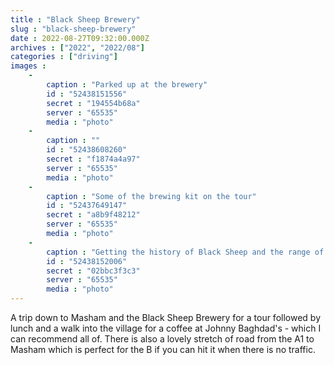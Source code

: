 ```yaml
---
title : "Black Sheep Brewery"
slug : "black-sheep-brewery"
date : 2022-08-27T09:32:00.000Z
archives : ["2022", "2022/08"]
categories : ["driving"]
images :
    -
        caption : "Parked up at the brewery"
        id : "52438151556"
        secret : "194554b68a"
        server : "65535"
        media : "photo"
    -
        caption : ""
        id : "52438608260"
        secret : "f1874a4a97"
        server : "65535"
        media : "photo"
    -
        caption : "Some of the brewing kit on the tour"
        id : "52437649147"
        secret : "a8b9f48212"
        server : "65535"
        media : "photo"
    -
        caption : "Getting the history of Black Sheep and the range of beers explained"
        id : "52438152006"
        secret : "02bbc3f3c3"
        server : "65535"
        media : "photo"
---
```


A trip down to Masham and the Black Sheep Brewery for a tour followed by lunch and a walk into the village for a coffee at Johnny Baghdad's - which I can recommend all of. There is also a lovely stretch of road from the A1 to Masham which is perfect for the B if you can hit it when there is no traffic.